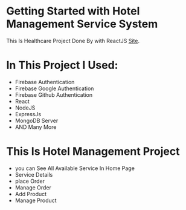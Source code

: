 # Getting Started with Hotel Management Service System

This Is Healthcare Project Done By with ReactJS [Site](https://hotelmanagmentservice-da2e2.web.app/).

# In This Project I Used:

- Firebase Authentication
- Firebase Google Authentication
- Firebase Github Authentication
- React
- NodeJS
- ExpressJs
- MongoDB Server
- AND Many More

# This Is Hotel Management Project

- you can See All Available Service In Home Page
- Service Details
- place Order
- Manage Order
- Add Product
- Manage Product
